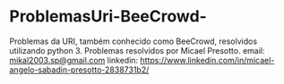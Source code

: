 # ProblemasUri-BeeCrowd-
Problemas da URI, também conhecido como BeeCrowd, resolvidos utilizando python 3.
Problemas resolvidos por Micael Presotto.
email: mikal2003.sp@gmail.com
linkedin: https://www.linkedin.com/in/micael-angelo-sabadin-presotto-2838731b2/
